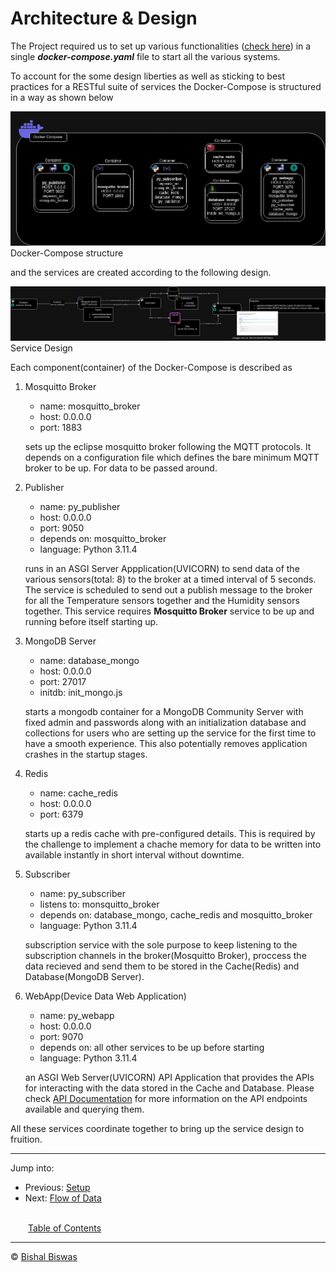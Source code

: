 # Architecture & Design

The Project required us to set up various functionalities ([check here](../coding_problem.md)) in a single **_docker-compose.yaml_** file to start all the various systems.

To account for the some design liberties as well as sticking to best practices for a RESTful suite of services the Docker-Compose is structured in a way as shown below

![Docker-compose-design.jpg](./designs/exported_images/compose_structure.jpg)
Docker-Compose structure

and the services are created according to the following design.

![Service-design.jpg](./designs/exported_images/service_design.jpg)
Service Design

Each component(container) of the Docker-Compose is described as

1. Mosquitto Broker
    * name: mosquitto_broker
    * host: 0.0.0.0
    * port: 1883

    sets up the eclipse mosquitto broker following the MQTT protocols. It depends on a configuration file which defines the bare minimum MQTT broker to be up. For data to be passed around.
2. Publisher
    * name: py_publisher
    * host: 0.0.0.0
    * port: 9050
    * depends on: mosquitto_broker
    * language: Python 3.11.4

    runs in an ASGI Server Appplication(UVICORN) to send data of the various sensors(total: 8) to the broker at a timed interval of 5 seconds. The service is scheduled to send out a publish message to the broker for all the Temperature sensors together and the Humidity sensors together. This service requires **Mosquitto Broker** service to be up and running before itself starting up.
3. MongoDB Server
    * name: database_mongo
    * host: 0.0.0.0
    * port: 27017
    * initdb: init_mongo.js

    starts a mongodb container for a MongoDB Community Server with fixed admin and passwords along with an initialization database and collections for users who are setting up the service for the first time to have a smooth experience. This also potentially removes application crashes in the startup stages.
4. Redis
    * name: cache_redis
    * host: 0.0.0.0
    * port: 6379

    starts up a redis cache with pre-configured details. This is required by the challenge to implement a chache memory for data to be written into available instantly in short interval without downtime.
5. Subscriber
    * name: py_subscriber
    * listens to: monsquitto_broker
    * depends on: database_mongo, cache_redis and mosquitto_broker
    * language: Python 3.11.4

    subscription service with the sole purpose to keep listening to the subscription channels in the broker(Mosquitto Broker), proccess the data recieved and send them to be stored in the Cache(Redis) and Database(MongoDB Server).
6. WebApp(Device Data Web Application)
    * name: py_webapp
    * host: 0.0.0.0
    * port: 9070
    * depends on: all other services to be up before starting
    * language: Python 3.11.4

    an ASGI Web Server(UVICORN) API Application that provides the APIs for interacting with the data stored in the Cache and Database. Please check [API Documentation](./apidoc.md) for more information on the API endpoints available and querying them.

All these services coordinate together to bring up the service design to fruition.

---
Jump into:

* Previous: [Setup](./setup.md)
* Next: [Flow of Data](./dataflow.md)

<br>&emsp;&emsp;[Table of Contents](./docs.md)</br>

---
&copy; [Bishal Biswas](mailto:b.biswas_94587@ieee.org)
